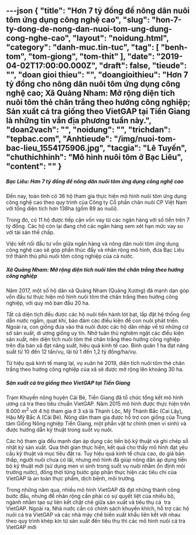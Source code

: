 ---json
{
    "title": "Hơn 7 tỷ đồng để nông dân nuôi tôm ứng dụng công nghệ cao",
    "slug": "hon-7-ty-dong-de-nong-dan-nuoi-tom-ung-dung-cong-nghe-cao",
    "layout": "noidung.html",
    "category": "danh-muc.tin-tuc",
    "tag": [
        "benh-tom",
        "tom-giong",
        "tom-thit"
    ],
    "date": "2019-04-02T17:00:00.000Z",
    "draft": false,
    "tieude": "",
    "doan gioi thieu": "",
    "doangioithieu": "Hơn 7 tỷ đồng cho nông dân nuôi tôm ứng dụng công nghệ cao; Xã Quảng Nham: Mở rộng diện tích nuôi tôm thẻ chân trắng theo hướng công nghiệp; Sản xuất cá tra giống theo VietGAP tại Tiền Giang là những tin vắn địa phương tuần này.",
    "doan2vach": "",
    "noidung": "",
    "trichdan": "tepbac.com",
    "Anhtieude": "/img/nuoi-tom-bac-lieu_1554175906.jpg",
    "tacgia": "Lê Tuyến",
    "chuthichhinh": "Mô hình nuôi tôm ở Bạc Liêu",
    "__content__": ""
}
---
<h5>Bạc Li&ecirc;u: Hơn 7 tỷ đồng để n&ocirc;ng d&acirc;n nu&ocirc;i t&ocirc;m ứng dụng c&ocirc;ng nghệ cao</h5>

<p>Đến nay, to&agrave;n tỉnh có 36 h&ocirc;̣ tham gia thực hiện m&ocirc; h&igrave;nh nu&ocirc;i t&ocirc;m ứng dụng c&ocirc;ng nghệ cao theo quy tr&igrave;nh của C&ocirc;ng ty Cổ phần chăn nu&ocirc;i CP Việt Nam với tổng di&ecirc;̣n tích hơn 138ha (gồm 89 ao nu&ocirc;i).</p>

<p>Trong đ&oacute;, c&oacute; 11 hộ được tiếp cận vốn vay từ c&aacute;c ng&acirc;n h&agrave;ng với số tiền tr&ecirc;n 7 tỷ đồng. C&aacute;c hộ c&ograve;n lại đang chờ c&aacute;c ng&acirc;n h&agrave;ng xem x&eacute;t hạn mức vay so với t&agrave;i sản thế chấp.</p>

<p>Việc kết nối đầu tư vốn giữa ng&acirc;n h&agrave;ng v&agrave; n&ocirc;ng d&acirc;n nu&ocirc;i t&ocirc;m ứng dụng c&ocirc;ng nghệ cao sẽ g&oacute;p phần th&uacute;c đẩy v&agrave; nh&acirc;n rộng m&ocirc; h&igrave;nh, đưa Bạc Li&ecirc;u trở th&agrave;nh thủ phủ nu&ocirc;i t&ocirc;m c&ocirc;ng nghiệp của cả nước.</p>

<h5>X&atilde; Quảng Nham: Mở rộng diện t&iacute;ch nu&ocirc;i t&ocirc;m thẻ ch&acirc;n trắng theo hướng c&ocirc;ng nghiệp</h5>

<p>Năm 2017, một số hộ d&acirc;n x&atilde; Quảng Nham (Quảng Xương) đ&atilde; mạnh dạn g&oacute;p vốn đầu tư thực hiện m&ocirc; h&igrave;nh nu&ocirc;i t&ocirc;m thẻ ch&acirc;n trắng theo hướng c&ocirc;ng nghiệp, với quy m&ocirc; ban đầu 20 ha.</p>

<p>Tất cả diện t&iacute;ch đều được c&aacute;c hộ nu&ocirc;i tiến h&agrave;nh l&oacute;t bạt, lắp đặt hệ thống ống dẫn nước ngầm, quạt kh&iacute;, bảo đảm c&aacute;c điều kiện để con nu&ocirc;i ph&aacute;t triển. Ngo&agrave;i ra, con giống đưa v&agrave;o thả nu&ocirc;i được c&aacute;c hộ d&acirc;n nhập về từ những cơ sở sản xuất, di ương giống uy t&iacute;n. Nhờ tu&acirc;n thủ nghi&ecirc;m ngặt c&aacute;c điều kiện sản xuất, n&ecirc;n diện t&iacute;ch nu&ocirc;i t&ocirc;m thẻ ch&acirc;n trắng theo hướng c&ocirc;ng nghiệp tr&ecirc;n địa b&agrave;n x&atilde; đạt năng suất, hiệu quả kinh tế cao. B&igrave;nh qu&acirc;n 1 ha đạt năng suất từ 10 đến 12 tấn/vụ, l&atilde;i từ 1 đến 1,2 tỷ đồng/ha/vụ.</p>

<p>Từ hiệu quả kinh tế mang lại, vụ xu&acirc;n h&egrave; 2019, diện t&iacute;ch nu&ocirc;i t&ocirc;m thẻ ch&acirc;n trắng theo hướng c&ocirc;ng nghiệp của x&atilde; sẽ được mở rộng l&ecirc;n khoảng 30 ha.</p>

<h5>Sản xuất c&aacute; tra giống theo VietGAP tại Tiền Giang</h5>

<p>Trạm Khuyến n&ocirc;ng huyện C&aacute;i B&egrave;, Tiền Giang đ&atilde; tổ chức tổng kết m&ocirc; h&igrave;nh ương c&aacute; tra theo ti&ecirc;u chuẩn VietGAP. Năm 2015 m&ocirc; h&igrave;nh được thực hiện tr&ecirc;n 8.000 m<sup>2</sup>&nbsp;với 4 hộ tham gia ở 3 x&atilde; l&agrave; Thạnh Lộc, Mỹ Th&agrave;nh Bắc (Cai Lậy), Hậu Mỹ Bắc A (C&aacute;i B&egrave;). N&ocirc;ng d&acirc;n tham gia được hỗ trợ con giống của Trung t&acirc;m Giống N&ocirc;ng nghiệp Tiền Giang, một phần vật tư ch&iacute;nh (men vi sinh) v&agrave; được hướng dẫn kỹ thuật trong suốt vụ nu&ocirc;i.</p>

<p>C&aacute;c hộ tham gia đều mạnh dạn &aacute;p dụng c&aacute;c tiến bộ kỹ thuật v&agrave; ghi ch&eacute;p sổ nhật k&yacute; sản xuất. Qua thời gian thực hiện, kết quả cho thấy m&ocirc; h&igrave;nh đạt y&ecirc;u cầu kỹ thuật v&agrave; mục ti&ecirc;u đặt ra. Tuy hiệu quả kinh tế chưa cao, do gi&aacute; b&aacute;n thấp, người nu&ocirc;i chưa c&oacute; l&atilde;i, nhưng m&ocirc; h&igrave;nh đ&atilde; gi&uacute;p n&ocirc;ng d&acirc;n &aacute;p dụng tiến bộ kỹ thuật mới (sử dụng men vi sinh trong suốt vụ nu&ocirc;i nhằm ổn định m&ocirc;i trường nước), đồng thời từng bước g&oacute;p phần thực hiện c&aacute;c ti&ecirc;u ch&iacute; của VietGAP l&agrave; an to&agrave;n thực phẩm, dịch bệnh, m&ocirc;i trường.</p>

<p>Trong những năm qua, nhiều m&ocirc; h&igrave;nh VietGAP đ&atilde; đạt những th&agrave;nh c&ocirc;ng bước đầu, nhưng để nh&acirc;n rộng cần phải c&oacute; sự quyết liệt của nhiều bộ, ng&agrave;nh nhằm tạo sự li&ecirc;n kết chặt chẽ giữa sản xuất v&agrave; ti&ecirc;u thụ c&aacute;&nbsp; tra VietGAP. Ngo&agrave;i ra, Nh&agrave; nước cần c&oacute; ch&iacute;nh s&aacute;ch khuyến kh&iacute;ch, hỗ trợ c&aacute;c hộ nu&ocirc;i c&aacute; tra VietGAP v&agrave; c&aacute;c nh&agrave; m&aacute;y chế biến xuất khẩu li&ecirc;n kết với nhau theo quy tr&igrave;nh kh&eacute;p k&iacute;n từ sản xuất đến ti&ecirc;u thụ th&igrave; c&aacute;c m&ocirc; h&igrave;nh nu&ocirc;i c&aacute; tra VietGAP mới&nbsp;</p>
